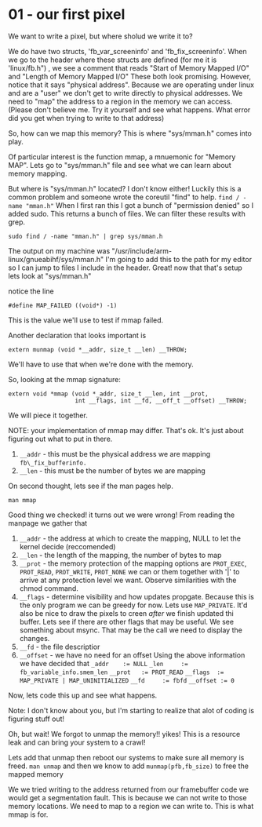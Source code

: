 # 01 - our first pixel

We want to write a pixel, but where sholud we write it to?

We do have two structs, 'fb_var_screeninfo' and 'fb_fix_screeninfo'.
When we go to the header where these structs are defined (for me it is 'linux/fb.h")
, we see a comment that reads "Start of Memory Mapped I/O" and "Length of Memory Mapped I/O"
These both look promising. However, notice that it says "physical address".
Because we are operating under linux and are a "user" we don't get to write directly to physical addresses.
We need to "map" the address to a region in the memory we can access.
(Please don't believe me. Try it yourself and see what happens. What error did you get when trying to write to that address)

So, how can we map this memory?
This is where "sys/mman.h" comes into play.

Of particular interest is the function mmap, a mnuemonic for "Memory MAP".
Lets go to "sys/mman.h" file and see what we can learn about memory mapping.

But where is "sys/mman.h" located? I don't know either!
Luckily this is a common problem and someone wrote the coreutil "find" to help.
`find / -name "mman.h"`
When I first ran this I got a bunch of "permission denied" so I added sudo.
This returns a bunch of files. We can filter these results with grep.
```
sudo find / -name "mman.h" | grep sys/mman.h
```
The output on my machine was "/usr/include/arm-linux/gnueabihf/sys/mman.h"
I'm going to add this to the path for my editor so I can jump to files I include in the header.
Great! now that that's setup lets look at "sys/mman.h"


notice the line
```
#define MAP_FAILED ((void*) -1)
```
This is the value we'll use to test if mmap failed.

Another declaration that looks important is
```
extern munmap (void *__addr, size_t __len) __THROW;
```
We'll have to use that when we're done with the memory.

So, looking at the mmap signature:
```
extern void *mmap (void *_addr, size_t __len, int __prot,
                   int __flags, int __fd, __off_t __offset) __THROW;
```
We will piece it together.

NOTE: your implementation of mmap may differ. That's ok. It's just about figuring out what to put in there.

1. `__addr` - this must be the physical address we are mapping `fb\_fix_bufferinfo.`
2. `__len`  - this must be the number of bytes we are mapping

On second thought, lets see if the man pages help.
```
man mmap
```
Good thing we checked! it turns out we were wrong!
From reading the manpage we gather that
1. `__addr` - the address at which to create the mapping, NULL to let the kernel decide (reccomended)
2. `__len` - the length of the mapping, the number of bytes to map
3. `__prot` - the memory protection of the mapping options are `PROT_EXEC`, `PROT_READ`, `PROT_WRITE`, `PROT_NONE`
we can or them together with '|' to arrive at any protection level we want. Observe similarities with the chmod command.
4. `__flags` - determine visibility and how updates propgate. Because this is the only program we can be greedy for now.
Lets use `MAP_PRIVATE`. It'd also be nice to draw the pixels to creen _after_ we finish updated thi buffer.
Lets see if there are other flags that may be useful. We see something about msync.
That may be the call we need to display the changes.
5. `__fd` - the file descriptior
7. `__offset` - we have no need for an offset
 Using the above information we have decided that
 `_addr    := NULL`
 `_len     := fb_variable_info.smem_len`
 `__prot   := PROT_READ`
 `__flags  := MAP_PRIVATE | MAP_UNINITIALIZED`
 `__fd     := fbfd`
 `__offset := 0`

 Now, lets code this up and see what happens.

 Note: I don't know about you, but I'm starting to realize that alot of coding is figuring stuff out!


 Oh, but wait! We forgot to unmap the memory!! yikes! This is a resource leak and can bring your
 system to a crawl!

 Lets add that unmap then reboot our systems to make sure all memory is freed.
 `man unmap` and then we know to add `munmap(pfb,fb_size)` to free the mapped memory
 

We we tried writing to the address returned from our framebuffer code we would get a segmentation fault.
This is because we can not write to those memory locations. We need to map to a region we can write to.
This is what mmap is for. 




